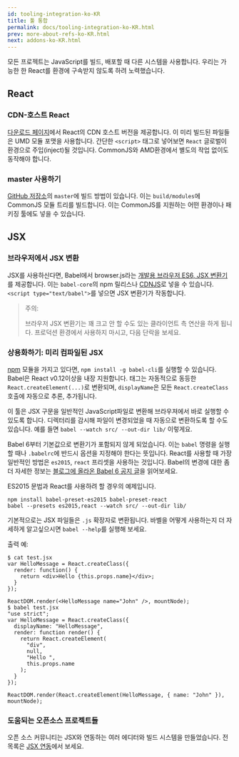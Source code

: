 ```yaml
---
id: tooling-integration-ko-KR
title: 툴 통합
permalink: docs/tooling-integration-ko-KR.html
prev: more-about-refs-ko-KR.html
next: addons-ko-KR.html
---
```


모든 프로젝트는 JavaScript를 빌드, 배포할 때 다른 시스템을 사용합니다. 우리는 가능한 한 React를 환경에 구속받지 않도록 하려 노력했습니다.

## React

### CDN-호스트 React

[다운로드 페이지](/react/downloads.html)에서 React의 CDN 호스트 버전을 제공합니다. 이 미리 빌드된 파일들은 UMD 모듈 포맷을 사용합니다. 간단한 `<script>` 태그로 넣어보면 `React` 글로벌이 환경으로 주입(inject)될 것입니다. CommonJS와 AMD환경에서 별도의 작업 없이도 동작해야 합니다.


### master 사용하기

[GitHub 저장소](https://github.com/facebook/react)의 `master`에 빌드 방법이 있습니다. 이는 `build/modules`에 CommonJS 모듈 트리를 빌드합니다. 이는 CommonJS를 지원하는 어떤 환경이나 패키징 툴에도 넣을 수 있습니다.

## JSX

### 브라우저에서 JSX 변환

JSX를 사용하신다면, Babel에서 browser.js라는 [개발용 브라우저 ES6, JSX 변환기](http://babeljs.io/docs/usage/browser/)를 제공합니다. 이는 `babel-core`의 npm 릴리스나 [CDNJS](http://cdnjs.com/libraries/babel-core)로 넣을 수 있습니다. `<script type="text/babel">`를 넣으면 JSX 변환기가 작동합니다.

> 주의:
>
> 브라우저 JSX 변환기는 꽤 크고 안 할 수도 있는 클라이언트 측 연산을 하게 됩니다. 프로덕션 환경에서 사용하지 마시고, 다음 단락을 보세요.


### 상용화하기: 미리 컴파일된 JSX

[npm](https://www.npmjs.com/) 모듈을 가지고 있다면, `npm install -g babel-cli`를 실행할 수 있습니다. Babel은 React v0.12이상을 내장 지원합니다. 태그는 자동적으로 동등한 `React.createElement(...)`로 변환되며, `displayName`은 모든 `React.createClass` 호출에 자동으로 추론, 추가됩니다.

이 툴은 JSX 구문을 일반적인 JavaScript파일로 변환해 브라우져에서 바로 실행할 수 있도록 합니다. 디렉터리를 감시해 파일이 변경되었을 때 자동으로 변환하도록 할 수도 있습니다. 예를 들면 `babel --watch src/ --out-dir lib/` 이렇게요.

Babel 6부터 기본값으로 변환기가 포함되지 않게 되었습니다. 이는 `babel` 명령을 실행할 때나 `.babelrc`에 반드시 옵션을 지정해야 한다는 뜻입니다. React를 사용할 때 가장 일반적인 방법은 `es2015`, `react` 프리셋을 사용하는 것입니다. Babel의 변경에 대한 좀 더 자세한 정보는 [블로그에 올라온 Babel 6 공지 글](http://babeljs.io/blog/2015/10/29/6.0.0/)을 읽어보세요.

ES2015 문법과 React를 사용하려 할 경우의 예제입니다.

```
npm install babel-preset-es2015 babel-preset-react
babel --presets es2015,react --watch src/ --out-dir lib/
```

기본적으로는 JSX 파일들은 `.js` 확장자로 변환됩니다. 바벨을 어떻게 사용하는지 더 자세하게 알고싶으시면 `babel --help`를 실행해 보세요.

출력 예:

```
$ cat test.jsx
var HelloMessage = React.createClass({
  render: function() {
    return <div>Hello {this.props.name}</div>;
  }
});

ReactDOM.render(<HelloMessage name="John" />, mountNode);
$ babel test.jsx
"use strict";
var HelloMessage = React.createClass({
  displayName: "HelloMessage",
  render: function render() {
    return React.createElement(
      "div",
      null,
      "Hello ",
      this.props.name
    );
  }
});

ReactDOM.render(React.createElement(HelloMessage, { name: "John" }), mountNode);
```

### 도움되는 오픈소스 프로젝트들

오픈 소스 커뮤니티는 JSX와 연동하는 여러 에디터와 빌드 시스템을 만들었습니다. 전 목록은 [JSX 연동](https://github.com/facebook/react/wiki/Complementary-Tools#jsx-integrations)에서 보세요.
